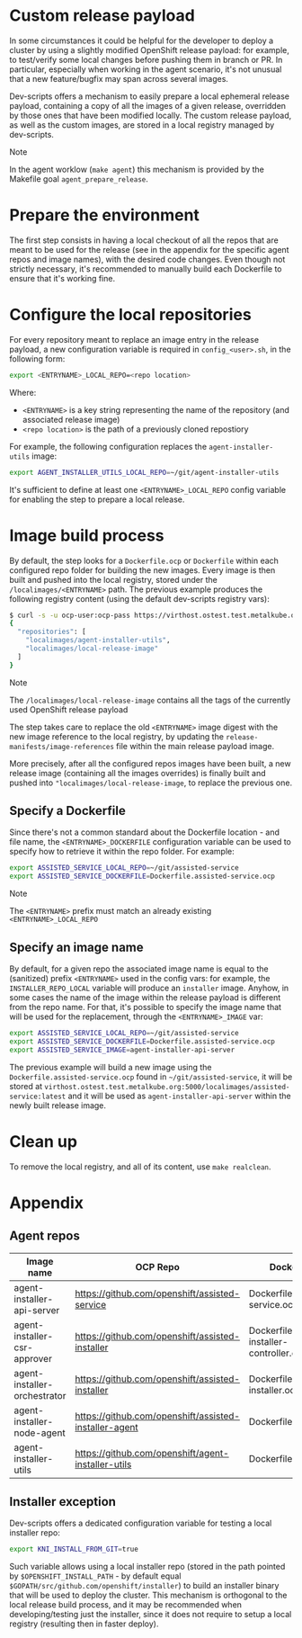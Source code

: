 # Custom release payload

In some circumstances it could be helpful for the developer to deploy a cluster by using a slightly
modified OpenShift release payload: for example, to test/verify some local changes before pushing them in branch or PR.
In particular, especially when working in the agent scenario, it's not unusual that a new feature/bugfix may
span across several images.

Dev-scripts offers a mechanism to easily prepare a local ephemeral release payload, containing a copy
of all the images of a given release, overridden by those ones that have been modified locally. The custom
release payload, as well as the custom images, are stored in a local registry managed by dev-scripts.

> [!NOTE]
> In the agent worklow (`make agent`) this mechanism is provided by the Makefile goal `agent_prepare_release`.

# Prepare the environment

The first step consists in having a local checkout of all the repos that are meant to be used for the release
(see in the appendix for the specific agent repos and image names), with the desired code changes.
Even though not strictly necessary, it's recommended to manually build each Dockerfile to ensure that it's working fine.

# Configure the local repositories

For every repository meant to replace an image entry in the release payload, a new configuration variable is required in 
`config_<user>.sh`, in the following form:

``` bash
export <ENTRYNAME>_LOCAL_REPO=<repo location>
```

Where:
* `<ENTRYNAME>` is a key string representing the name of the repository (and associated release image)
* `<repo location>` is the path of a previously cloned repostiory

For example, the following configuration replaces the `agent-installer-utils` image:

``` bash
export AGENT_INSTALLER_UTILS_LOCAL_REPO=~/git/agent-installer-utils
```

It's sufficient to define at least one `<ENTRYNAME>_LOCAL_REPO` config variable for enabling the step to prepare a local release.

# Image build process

By default, the step looks for a `Dockerfile.ocp` or `Dockerfile` within each configured repo folder for building the new images.
Every image is then built and pushed into the local registry, stored under the `/localimages/<ENTRYNAME>` path. 
The previous example produces the following registry content (using the default dev-scripts registry vars):

``` bash
$ curl -s -u ocp-user:ocp-pass https://virthost.ostest.test.metalkube.org:5000/v2/_catalog | jq -r
{
  "repositories": [
    "localimages/agent-installer-utils",
    "localimages/local-release-image"
  ]
}
```

> [!NOTE]
> The `/localimages/local-release-image` contains all the tags of the currently used OpenShift release payload

The step takes care to replace the old `<ENTRYNAME>` image digest with the new image reference to the local registry, by updating
the `release-manifests/image-references` file within the main release payload image.

More precisely, after all the configured repos images have been built, a new release image (containing all the images overrides) is 
finally built and pushed into `"localimages/local-release-image`, to replace the previous one.

## Specify a Dockerfile

Since there's not a common standard about the Dockerfile location - and file name, the `<ENTRYNAME>_DOCKERFILE` configuration variable can be used to 
specify how to retrieve it within the repo folder. For example:

``` bash
export ASSISTED_SERVICE_LOCAL_REPO=~/git/assisted-service
export ASSISTED_SERVICE_DOCKERFILE=Dockerfile.assisted-service.ocp
```

> [!NOTE]
> The `<ENTRYNAME>` prefix must match an already existing `<ENTRYNAME>_LOCAL_REPO`

## Specify an image name

By default, for a given repo the associated image name is equal to the (sanitized) prefix `<ENTRYNAME>` used in the config vars: for example, the
`INSTALLER_REPO_LOCAL` variable will produce an `installer` image. Anyhow, in some cases the name of the image within the release payload is 
different from the repo name. For that, it's possible to specify the image name that will be used for the replacement, through the `<ENTRYNAME>_IMAGE` var:

``` bash
export ASSISTED_SERVICE_LOCAL_REPO=~/git/assisted-service
export ASSISTED_SERVICE_DOCKERFILE=Dockerfile.assisted-service.ocp
export ASSISTED_SERVICE_IMAGE=agent-installer-api-server
```

The previous example will build a new image using the `Dockerfile.assisted-service.ocp` found in `~/git/assisted-service`, it will be stored at
`virthost.ostest.test.metalkube.org:5000/localimages/assisted-service:latest` and it will be used as `agent-installer-api-server` within the newly
built release image.

# Clean up

To remove the local registry, and all of its content, use `make realclean`.

# Appendix

## Agent repos

| Image name | OCP Repo | Dockerfile |
| --- | --- | --- |
| agent-installer-api-server | https://github.com/openshift/assisted-service | Dockerfile.assisted-service.ocp |
| agent-installer-csr-approver | https://github.com/openshift/assisted-installer | Dockerfile.assisted-installer-controller.ocp |
| agent-installer-orchestrator | https://github.com/openshift/assisted-installer | Dockerfile.assisted-installer.ocp |
| agent-installer-node-agent | https://github.com/openshift/assisted-installer-agent | Dockerfile.ocp |
| agent-installer-utils | https://github.com/openshift/agent-installer-utils | Dockerfile.ocp |

## Installer exception

Dev-scripts offers a dedicated configuration variable for testing a local installer repo: 

``` bash
export KNI_INSTALL_FROM_GIT=true
```

Such variable allows using a local installer repo (stored in the path pointed by `$OPENSHIFT_INSTALL_PATH` - by default 
equal `$GOPATH/src/github.com/openshift/installer`) to build an installer binary that will be used to deploy the cluster.
This mechanism is orthogonal to the local release build process, and it may be recommended when developing/testing just the installer,
since it does not require to setup a local registry (resulting then in faster deploy).
